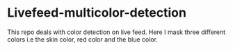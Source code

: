 # Livefeed-multicolor-detection
This repo deals with color detection on live feed. Here I mask three different colors i.e the skin color, red color and the blue color.
